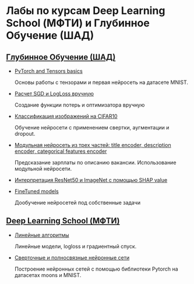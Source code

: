 # Лабы по курсам Deep Learning School (МФТИ) и Глубинное Обучение (ШАД)

## [Глубинное Обучение (ШАД)](https://github.com/yandexdataschool/Practical_DL)

* [PyTorch and Tensors basics](https://github.com/Alexdemenev/deep_learning_hometasks/blob/main/homework.ipynb)

  Основы работы с тензорами и первая нейросеть на датасете MNIST.

* [Расчет SGD и LogLoss вручную](https://github.com/Alexdemenev/deep_learning_hometasks/blob/main/adaptive_sgd%20(1).ipynb)

  Создание функции потерь и оптимизатора вручную

* [Классификация изображений на CIFAR10](https://github.com/Alexdemenev/deep_learning_hometasks/blob/main/Custom_CNN.ipynb)

  Обучение нейросети с применением свертки, аугментации и dropout.

* [Модульная нейросеть из трех частей: title encoder, description encoder, categorical features encoder](https://github.com/Alexdemenev/deep_learning_hometasks/blob/main/NLP_like_avito.ipynb)

  Предсказание зарплаты по описанию вакансии. Использование модульной нейросети.

* [Интерпретация ResNet50 и ImageNet с помощью SHAP value](https://github.com/Alexdemenev/deep_learning_hometasks/blob/main/practice_interpretability.ipynb)

* [FineTuned models](https://github.com/Alexdemenev/deep_learning_hometasks/blob/main/pre_trained_models.ipynb)

  Дообучение нейросетей под собственные задачи

## [Deep Learning School (МФТИ)](https://stepik.org/course/181974/info)

* [Линейные алгоритмы](https://github.com/Alexdemenev/deep_learning_hometasks/blob/main/linear_models_fall_hw_ipynb_.ipynb)

  Линейные модели, logloss и градиентный спуск.

* [Сверточные и полносвязные нейронные сети](https://github.com/Alexdemenev/deep_learning_hometasks/blob/main/%5Bhomework%5Ddense_and_convolutional_nn.ipynb)

  Построение нейронных сетей с помощью библиотеки Pytorch на датасетах moons и MNIST.












